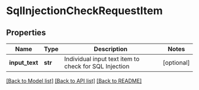# SqlInjectionCheckRequestItem

## Properties
Name | Type | Description | Notes
------------ | ------------- | ------------- | -------------
**input_text** | **str** | Individual input text item to check for SQL Injection | [optional] 

[[Back to Model list]](../README.md#documentation-for-models) [[Back to API list]](../README.md#documentation-for-api-endpoints) [[Back to README]](../README.md)


